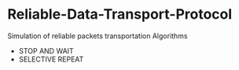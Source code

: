 # Reliable-Data-Transport-Protocol
Simulation of reliable packets transportation Algorithms    
 
 * STOP AND WAIT   
 * SELECTIVE REPEAT
